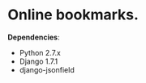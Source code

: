 Online bookmarks.
====================
**Dependencies**:

* Python 2.7.x
* Django 1.7.1
* django-jsonfield
